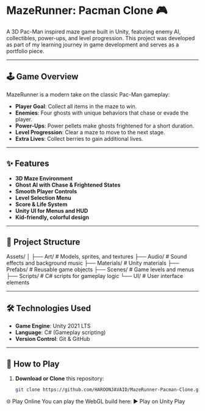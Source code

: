 # MazeRunner: Pacman Clone 🎮

A 3D Pac-Man inspired maze game built in Unity, featuring enemy AI, collectibles, power-ups, and level progression. This project was developed as part of my learning journey in game development and serves as a portfolio piece.

---

## 🕹 Game Overview
MazeRunner is a modern take on the classic Pac-Man gameplay:
- **Player Goal**: Collect all items in the maze to win.
- **Enemies**: Four ghosts with unique behaviors that chase or evade the player.
- **Power-Ups**: Power pellets make ghosts frightened for a short duration.
- **Level Progression**: Clear a maze to move to the next stage.
- **Extra Lives**: Collect berries to gain additional lives.

---

## ✨ Features
- **3D Maze Environment**
- **Ghost AI with Chase & Frightened States**
- **Smooth Player Controls**
- **Level Selection Menu**
- **Score & Life System**
- **Unity UI for Menus and HUD**
- **Kid-friendly, colorful design**

---

## 📂 Project Structure
Assets/
│
├── Art/ # Models, sprites, and textures
├── Audio/ # Sound effects and background music
├── Materials/ # Unity materials
├── Prefabs/ # Reusable game objects
├── Scenes/ # Game levels and menus
├── Scripts/ # C# scripts for gameplay logic
└── UI/ # User interface elements

---

## 🛠 Technologies Used
- **Game Engine**: Unity 2021 LTS
- **Language**: C# (Gameplay scripting)
- **Version Control**: Git & GitHub

---

## 🚀 How to Play
1. **Download or Clone** this repository:
   ```bash
   git clone https://github.com/HAROONJAVAID/MazeRunner-Pacman-Clone.git
   
🌐 Play Online
You can play the WebGL build here:
▶ Play on Unity Play

